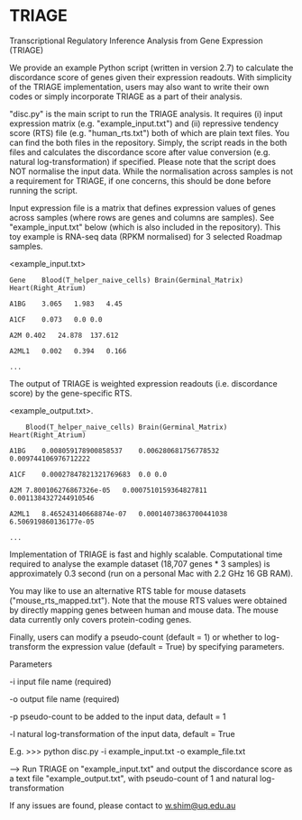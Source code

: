 # TRIAGE
Transcriptional Regulatory Inference Analysis from Gene Expression (TRIAGE)

We provide an example Python script (written in version 2.7) to calculate the discordance score of genes given their expression readouts. With simplicity of the TRIAGE implementation, users may also want to write their own codes or simply incorporate TRIAGE as a part of their analysis.

"disc.py" is the main script to run the TRIAGE analysis. It requires (i) input expression matrix (e.g. "example_input.txt") and (ii) repressive tendency score (RTS) file (e.g. "human_rts.txt") both of which are plain text files. You can find the both files in the repository. Simply, the script reads in the both files and calculates the discordance score after value conversion (e.g. natural log-transformation) if specified. Please note that the script does NOT normalise the input data. While the normalisation across samples is not a requirement for TRIAGE, if one concerns, this should be done before running the script.

Input expression file is a matrix that defines expression values of genes across samples (where rows are genes and columns are samples). See "example_input.txt" below (which is also included in the repository). This toy example is RNA-seq data (RPKM normalised) for 3 selected Roadmap samples.  

<example_input.txt>

	Gene	Blood(T_helper_naive_cells)	Brain(Germinal_Matrix)	Heart(Right_Atrium) 

	A1BG	3.065	1.983	4.45 

	A1CF	0.073	0.0	0.0 

	A2M	0.402	24.878	137.612 

	A2ML1	0.002	0.394	0.166 

	...

The output of TRIAGE is weighted expression readouts (i.e. discordance score) by the gene-specific RTS. 


<example_output.txt>. 

		Blood(T_helper_naive_cells)	Brain(Germinal_Matrix)	Heart(Right_Atrium) 
  
	A1BG	0.008059178900858537	0.006280681756778532	0.009744106976712222 

	A1CF	0.00027847821321769683	0.0	0.0 

	A2M	7.800106276867326e-05	0.0007510159364827811	0.0011384327244910546 

	A2ML1	8.465243140668874e-07	0.00014073863700441038	6.506919860136177e-05 

	...

Implementation of TRIAGE is fast and highly scalable. Computational time required to analyse the example dataset (18,707 genes * 3 samples) is approximately 0.3 second (run on a personal Mac with 2.2 GHz 16 GB RAM). 

You may like to use an alternative RTS table for mouse datasets ("mouse_rts_mapped.txt"). Note that the mouse RTS values were obtained by directly mapping genes between human and mouse data. The mouse data currently only covers protein-coding genes.

Finally, users can modify a pseudo-count (default = 1) or whether to log-transform the expression value (default = True) by specifying parameters.

Parameters

  -i input file name (required) 
  
  -o output file name (required) 
  
  -p pseudo-count to be added to the input data, default = 1 
  
  -l natural log-transformation of the input data, default = True 
  
  
  E.g. >>> python disc.py -i example_input.txt -o example_file.txt 
  
  --> Run TRIAGE on "example_input.txt" and output the discordance score as a text file "example_output.txt", with pseudo-count of 1 and natural log-transformation 

If any issues are found, please contact to w.shim@uq.edu.au
